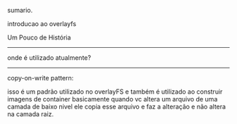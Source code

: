sumario.

introducao ao overlayfs 

Um Pouco de História

---

onde é utilizado atualmente?


---

copy-on-write pattern:

isso é um padrão utilizado no overlayFS e também é utilizado ao construir imagens de container
basicamente quando vc altera um arquivo de uma camada de baixo nivel ele copia esse arquivo e faz a alteração e não altera na camada raiz.




